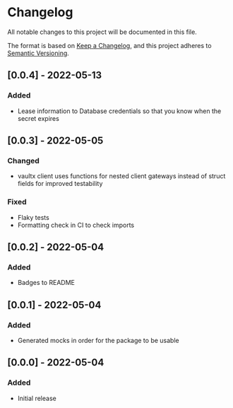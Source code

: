 # Changelog
All notable changes to this project will be documented in this file.

The format is based on [Keep a Changelog](https://keepachangelog.com/en/1.0.0/), and this project adheres to
[Semantic Versioning](https://semver.org/spec/v2.0.0.html).

## [0.0.4] - 2022-05-13
### Added
- Lease information to Database credentials so that you know when the secret expires

## [0.0.3] - 2022-05-05
### Changed
- vaultx client uses functions for nested client gateways instead of struct fields for improved testability

### Fixed
- Flaky tests
- Formatting check in CI to check imports

## [0.0.2] - 2022-05-04
### Added
- Badges to README

## [0.0.1] - 2022-05-04
### Added
- Generated mocks in order for the package to be usable

## [0.0.0] - 2022-05-04
### Added
- Initial release
